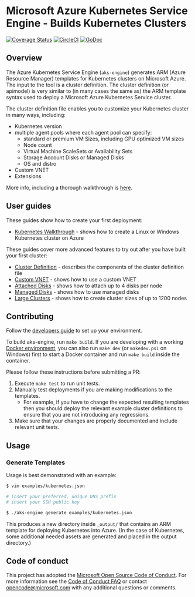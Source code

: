 # Microsoft Azure Kubernetes Service Engine - Builds Kubernetes Clusters

[![Coverage Status](https://codecov.io/gh/Azure/aks-engine/branch/master/graph/badge.svg)](https://codecov.io/gh/Azure/aks-engine)
[![CircleCI](https://circleci.com/gh/Azure/aks-engine/tree/master.svg?style=svg)](https://circleci.com/gh/Azure/aks-engine/tree/master)
[![GoDoc](https://godoc.org/github.com/Azure/aks-engine?status.svg)](https://godoc.org/github.com/Azure/aks-engine)

## Overview

The Azure Kubernetes Service Engine (`aks-engine`) generates ARM (Azure Resource Manager) templates for Kubernetes clusters on Microsoft Azure. The input to the tool is a cluster definition. The cluster definition (or apimodel) is very similar to (in many cases the same as) the ARM template syntax used to deploy a Microsoft Azure Kubernetes Service cluster.

The cluster definition file enables you to customize your Kubernetes cluster in many ways, including:

* Kubernetes version
* multiple agent pools where each agent pool can specify:
   * standard or premium VM Sizes, including GPU optimized VM sizes
   * Node count
   * Virtual Machine ScaleSets or Availability Sets
   * Storage Account Disks or Managed Disks
   * OS and distro
* Custom VNET
* Extensions

More info, including a thorough walkthrough is [here](docs/aksengine.md).

## User guides

These guides show how to create your first deployment:

* [Kubernetes Walkthrough](docs/kubernetes.md) - shows how to create a Linux or Windows Kubernetes cluster on Azure

These guides cover more advanced features to try out after you have built your first cluster:

* [Cluster Definition](docs/clusterdefinition.md) - describes the components of the cluster definition file
* [Custom VNET](examples/vnet) - shows how to use a custom VNET
* [Attached Disks](examples/disks-storageaccount) - shows how to attach up to 4 disks per node
* [Managed Disks](examples/disks-managed) - shows how to use managed disks
* [Large Clusters](examples/largeclusters) - shows how to create cluster sizes of up to 1200 nodes

## Contributing

Follow the [developers guide](docs/developers.md) to set up your environment.

To build aks-engine, run `make build`. If you are developing with a working [Docker environment](https://docs.docker.com/engine), you can also run `make dev` (or `makedev.ps1` on Windows) first to start a Docker container and run `make build` inside the container.

Please follow these instructions before submitting a PR:

1. Execute `make test` to run unit tests.
2. Manually test deployments if you are making modifications to the templates.
   * For example, if you have to change the expected resulting templates then you should deploy the relevant example cluster definitions to ensure that you are not introducing any regressions.
3. Make sure that your changes are properly documented and include relevant unit tests.

## Usage

### Generate Templates

Usage is best demonstrated with an example:

```sh
$ vim examples/kubernetes.json

# insert your preferred, unique DNS prefix
# insert your SSH public key

$ ./aks-engine generate examples/kubernetes.json
```

This produces a new directory inside `_output/` that contains an ARM template for deploying Kubernetes into Azure. (In the case of Kubernetes, some additional needed assets are generated and placed in the output directory.)

## Code of conduct

This project has adopted the [Microsoft Open Source Code of Conduct](https://opensource.microsoft.com/codeofconduct/). For more information see the [Code of Conduct FAQ](https://opensource.microsoft.com/codeofconduct/faq) or contact [opencode@microsoft.com](mailto:opencode@microsoft.com) with any additional questions or comments.
